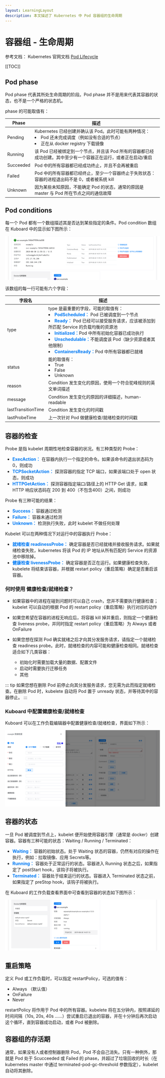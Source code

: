 ```yaml
---
layout: LearningLayout
description: 本文描述了 Kubernetes 中 Pod 容器组的生命周期
---
```


# 容器组 - 生命周期

参考文档： Kubernetes 官网文档 [Pod Lifecycle](https://kubernetes.io/docs/concepts/workloads/pods/pod-lifecycle/)

[[TOC]]

## Pod phase

Pod phase 代表其所处生命周期的阶段。Pod phase 并不是用来代表其容器的状态，也不是一个严格的状态机。

phase 的可能取值有：

| Phase  | 描述                                                         |
| ------------ | ------------------------------------------------------------ |
| Pending      | Kubernetes 已经创建并确认该 Pod。此时可能有两种情况：<li>Pod 还未完成调度（例如没有合适的节点）</li><li>正在从 docker registry 下载镜像</li> |
| Running      | 该 Pod 已经被绑定到一个节点，并且该 Pod 所有的容器都已经成功创建。其中至少有一个容器正在运行，或者正在启动/重启 |
| Succeeded    | Pod 中的所有容器都已经成功终止，并且不会再被重启             |
| Failed       | Pod 中的所有容器都已经终止，至少一个容器终止于失败状态：容器的进程退出码不是 0，或者被系统 kill |
| Unknown      | 因为某些未知原因，不能确定 Pod 的状态，通常的原因是 master 与 Pod 所在节点之间的通信故障 |

## Pod conditions

每一个 Pod 都有一个数组描述其是否达到某些指定的条件。Pod condition 数组在 Kuboard 中的显示如下图所示：

![image-20190907122721669](./pod-lifecycle.assets/image-20190907122721669.png)

该数组的每一行可能有六个字段：

| 字段名                                                     | 描述                                                         |
| ---------------------------------------------------------- | ------------------------------------------------------------ |
| type                                                       | type 是最重要的字段，可能的取值有：<li><font color="#007af5">**PodScheduled：**</font>  Pod 已被调度到一个节点</li><li><font color="#007af5">**Ready：**</font>         Pod 已经可以接受服务请求，应该被添加到所匹配 Service 的负载均衡的资源池</li><li><font color="#007af5">**Initialized：**</font>Pod 中所有初始化容器已成功执行</li><li><font color="#007af5">**Unschedulable：**</font>不能调度该 Pod（缺少资源或者其他限制）</li><li><font color="#007af5">**ContainersReady：**</font>Pod 中所有容器都已就绪</li> |
| status                                                     | 能的取值有：<li>True</li><li>False</li><li>Unknown</li>      |
| reason <Badge text="Kuboard 暂不显示" type="warn"/>        | Condition 发生变化的原因，使用一个符合驼峰规则的英文单词描述 |
| message <Badge text="Kuboard 暂不显示" type="warn"/>       | Condition 发生变化的原因的详细描述，human-readable           |
| lastTransitionTime                                         | Condition 发生变化的时间戳                                   |
| lastProbeTime <Badge text="Kuboard 暂不显示" type="warn"/> | 上一次针对 Pod 做健康检查/就绪检查的时间戳                   |


## 容器的检查

Probe 是指 kubelet 周期性地检查容器的状况。有三种类型的 Probe：

* <font color="#007af5">**ExecAction：**</font> 在容器内执行一个指定的命令。如果该命令的退出状态码为 0，则成功
* <font color="#007af5">**TCPSocketAction：**</font> 探测容器的指定 TCP 端口，如果该端口处于 open 状态，则成功
* <font color="#007af5">**HTTPGetAction：**</font> 探测容器指定端口/路径上的 HTTP Get 请求，如果 HTTP 响应状态码在 200 到 400（不包含400）之间，则成功

Probe 有三种可能的结果：

* <font color="#007af5">**Success：**</font> 容器通过检测
* <font color="#007af5">**Failure：**</font> 容器未通过检测
* <font color="#007af5">**Unknown：**</font> 检测执行失败，此时 kubelet 不做任何处理

Kubelet 可以在两种情况下对运行中的容器执行 Probe：

* <font color="#007af5">**就绪检查 readinessProbe：**</font> 确定容器是否已经就绪并接收服务请求。如果就绪检查失败，kubernetes 将该 Pod 的 IP 地址从所有匹配的 Service 的资源池中移除掉。
* <font color="#007af5">**健康检查 livenessProbe：**</font> 确定容器是否正在运行。如果健康检查失败，kubelete 将结束该容器，并根据 restart policy（重启策略）确定是否重启该容器。

### 何时使用 健康检查/就绪检查？

* 如果容器中的进程在碰到问题时可以自己 crash，您并不需要执行健康检查；kubelet 可以自动的根据 Pod 的 restart policy（重启策略）执行对应的动作

* 如果您希望在容器的进程无响应后，将容器 kill 掉并重启，则指定一个健康检查 liveness probe，并同时指定 restart policy（重启策略）为 Always 或者 OnFailure

* 如果您想在探测 Pod 确实就绪之后才向其分发服务请求，请指定一个就绪检查 readiness probe。此时，就绪检查的内容可能和健康检查相同。就绪检查适合如下几类容器：
  * 初始化时需要加载大量的数据、配置文件
  * 启动时需要执行迁移任务
  * 其他

::: tip
如果您想在删除 Pod 前停止向其分发服务请求，您无需为此而指定就绪检查。在删除 Pod 时，kubelete 自动将 Pod 置于 unready 状态，并等待其中的容器停止。
:::

### Kuboard 中配置健康检查/就绪检查

Kuboard 可以在工作负载编辑器中配置健康检查/就绪检查，界面如下所示：

![image-20190907141952059](./pod-lifecycle.assets/image-20190907141952059.png)

<!-- 
$$ Pod and Container status
-->

## 容器的状态

一旦 Pod 被调度到节点上，kubelet 便开始使用容器引擎（通常是 docker）创建容器。容器有三种可能的状态：Waiting / Running / Terminated：

* <font color="#007af5">**Waiting：**</font> 容器的初始状态。处于 Waiting 状态的容器，仍然有对应的操作在执行，例如：拉取镜像、应用 Secrets等。
* <font color="#007af5">**Running：**</font> 容器处于正常运行的状态。容器进入 Running 状态之后，如果指定了 postStart hook，该钩子将被执行。
* <font color="#007af5">**Terminated：**</font> 容器处于结束运行的状态。容器进入 Terminated 状态之前，如果指定了 preStop hook，该钩子将被执行。

在 Kuboard 的工作负载查看界面中可查看到容器的状态如下图所示：

![image-20190907143026772](./pod-lifecycle.assets/image-20190907143026772.png)

<!-- $$ Pod readiness gate
Kuboard 暂不支持 -->

## 重启策略

定义 Pod 或工作负载时，可以指定 restartPolicy，可选的值有：

* Always （默认值）
* OnFailure
* Never

restartPolicy 将作用于 Pod 中的所有容器。kubelete 将在五分钟内，按照递延的时间间隔（10s, 20s, 40s ......）尝试重启已退出的容器，并在十分钟后再次启动这个循环，直到容器成功启动，或者 Pod 被删除。


## 容器组的存活期

通常，如果没有人或者控制器删除 Pod，Pod 不会自己消失。只有一种例外，那就是 Pod 处于 Scucceeded 或 Failed 的 phase，并超过了垃圾回收的时长（在 kubernetes master 中通过 terminated-pod-gc-threshold 参数指定），kubelet 自动将其删除。

<!-- 
Three types of controllers are available:

Use a Job for Pods that are expected to terminate, for example, batch computations. Jobs are appropriate only for Pods with restartPolicy equal to OnFailure or Never.

Use a ReplicationController, ReplicaSet, or Deployment for Pods that are not expected to terminate, for example, web servers. ReplicationControllers are appropriate only for Pods with a restartPolicy of Always.

Use a DaemonSet for Pods that need to run one per machine, because they provide a machine-specific system service.

All three types of controllers contain a PodTemplate. It is recommended to create the appropriate controller and let it create Pods, rather than directly create Pods yourself. That is because Pods alone are not resilient to machine failures, but controllers are.

If a node dies or is disconnected from the rest of the cluster, Kubernetes applies a policy for setting the phase of all Pods on the lost node to Failed.


$$ Examples

$$ What's next -->
